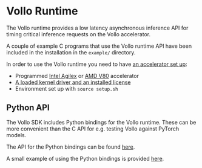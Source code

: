# Vollo Runtime

The Vollo runtime provides a low latency asynchronous inference API for timing
critical inference requests on the Vollo accelerator.

A couple of example C programs that use the Vollo runtime API have been included in the
installation in the `example/` directory.

In order to use the Vollo runtime you need to have [an accelerator set up](./accelerator-setup.md):

- Programmed [Intel Agilex](./programming-the-agilex.md) or [AMD V80](./programming-the-v80.md) accelerator
- [A loaded kernel driver and an installed license](./licensing.md)
- Environment set up with `source setup.sh`

## Python API

The Vollo SDK includes Python bindings for the Vollo runtime. These can be more
convenient than the C API for e.g. testing Vollo against PyTorch models.

<!-- markdown-link-check-disable -->

The API for the Python bindings can be found [here](./api-reference/vollo_rt.html).

<!-- markdown-link-check-enable -->

A small example of using the Python bindings is provided [here](./vollo-rt-python-example.md).
